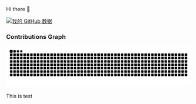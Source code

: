 Hi there 👋

[![我的 GitHub 数据](https://github-readme-stats.vercel.app/api?username=miracles1919)]()

### Contributions Graph
![](https://raw.githubusercontent.com/miracles1919/miracles1919/output/github-contribution-grid-snake.svg)

This is test
